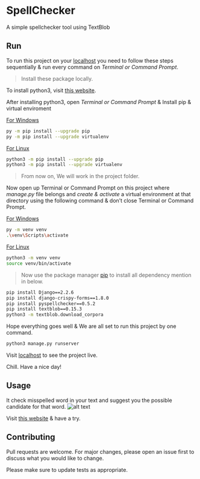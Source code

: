 # SpellChecker
A simple spellchecker tool using TextBlob


## Run

To run this project on your [localhost](http://127.0.0.1) you need to follow these steps sequentially & run every command on <em>Terminal or Command Prompt</em>.


> Install these package locally.

To install python3, visit [this  website](https://www.python.org/downloads/).

After installing python3, open <em>Terminal or Command Prompt</em> & Install pip & virtual enviroment

<u>For Windows</u>

```bash
py -m pip install --upgrade pip
py -m pip install --upgrade virtualenv

```

<u>For Linux</u>

```bash
python3 -m pip install --upgrade pip
python3 -m pip install --upgrade virtualenv
```

> From now on, We will work in the project folder.

Now open up Terminal or Command Prompt on this project where <em>manage.py</em> file belongs and <em>create & activate</em> a virtual environment at that directory using the following command & don’t close Terminal or Command Prompt.

<u>For Windows</u>

```bash
py -m venv venv
.\venv\Scripts\activate
```

<u>For Linux</u>

```bash
python3 -m venv venv
source venv/bin/activate
 ```



> Now use the package manager [pip](https://pip.pypa.io/en/stable/) to install all dependency mention in below.


```bash
pip install Django==2.2.6
pip install django-crispy-forms==1.8.0
pip install pyspellchecker==0.5.2
pip install textblob==0.15.3
python3 -m textblob.download_corpora
```

Hope everything goes well & We are all set to run this project by one command.

```bash
python3 manage.py runserver
```

Visit [localhost](http://127.0.0.1) to see the project live. 

Chill. Have a nice day!


## Usage

It check misspelled word in your text and suggest you the possible candidate for that word.
![alt text](https://i.ibb.co/x1RdqP0/Screenshot-from-2019-10-20-12-16-25.png)

Visit [this website](https://ridi-sc.herokuapp.com/) & have a try.

## Contributing
Pull requests are welcome. For major changes, please open an issue first to discuss what you would like to change.

Please make sure to update tests as appropriate.

